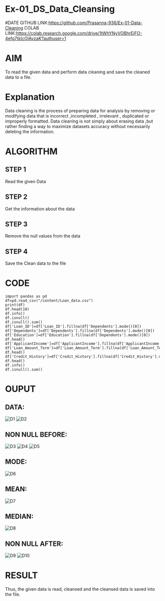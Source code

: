 # Ex-01_DS_Data_Cleansing
#DATE
GITHUB LINK:https://github.com/Prasanna-936/Ex-01-Data-Cleaning
COLAB LINK:https://colab.research.google.com/drive/1tWhYNyVOBhrEjFO-4efg7tkIcOlAvzaK?authuser=1
# AIM
To read the given data and perform data cleaning and save the cleaned data to a file.

# Explanation
Data cleaning is the process of preparing data for analysis by removing or modifying data that is incorrect ,incompleted , irrelevant , duplicated or improperly formatted. Data cleaning is not simply about erasing data ,but rather finding a way to maximize datasets accuracy without necessarily deleting the information.

# ALGORITHM
## STEP 1
Read the given Data

## STEP 2
Get the information about the data

## STEP 3
Remove the null values from the data

## STEP 4
Save the Clean data to the file

# CODE
```
import pandas as pd
df=pd.read_csv("/content/Loan_data.csv")
print(df)
df.head(10)
df.info()
df.isnull()
df.isnull().sum()
df['Loan_ID']=df['Loan_ID'].fillna(df['Dependents'].mode()[0])
df['Dependents']=df['Dependents'].fillna(df['Dependents'].mode()[0])
df['Education']=df['Education'].fillna(df['Dependents'].mode()[0])
df.head()
df['ApplicantIncome']=df['ApplicantIncome'].fillna(df['ApplicantIncome'].mean())
df['Loan_Amount_Term']=df['Loan_Amount_Term'].fillna(df['Loan_Amount_Term'].mean())
df.head()
df['Credit_History']=df['Credit_History'].fillna(df['Credit_History'].median())
df.head()
df.info()
df.isnull().sum()
```
# OUPUT

## DATA:
![D1](https://user-images.githubusercontent.com/93427345/189853010-ece586db-7278-40ce-bb06-c3daa5124589.PNG)
![D2](https://user-images.githubusercontent.com/93427345/189853155-7123b879-8a57-404c-8425-1dcd18e15079.PNG)

## NON NULL BEFORE:
![D3](https://user-images.githubusercontent.com/93427345/189853227-eac7d433-1ce2-48fe-b5d5-ccdc942217b7.PNG)
![D4](https://user-images.githubusercontent.com/93427345/189853244-77163773-533d-41f6-8fd7-8cf29d196659.PNG)
![D5](https://user-images.githubusercontent.com/93427345/189853268-3be3b328-36a2-460e-ac64-99c007a46b26.PNG)

## MODE:
![D6](https://user-images.githubusercontent.com/93427345/189853307-74a8bb98-8e83-4387-85f9-af7f1450f44c.PNG)

## MEAN:
![D7](https://user-images.githubusercontent.com/93427345/189853343-dcd1ba3c-c326-48a6-aece-385d9182479f.PNG)

## MEDIAN:
![D8](https://user-images.githubusercontent.com/93427345/189853367-176af084-ac3c-4e10-b96c-a0ae21a5ce63.PNG)

## NON NULL AFTER:
![D9](https://user-images.githubusercontent.com/93427345/189853390-627fd2bf-81b5-4c9f-9807-a8100af1e2ee.PNG)
![D10](https://user-images.githubusercontent.com/93427345/189853415-97baa3de-7c06-4c4d-b673-10d9f91fc30a.PNG)

# RESULT

Thus, the given data is read, cleansed and the cleansed data is saved into the file.
